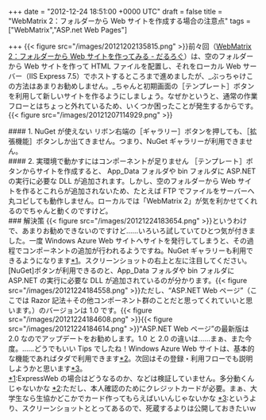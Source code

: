
+++
date = "2012-12-24 18:51:00 +0000 UTC"
draft = false
title = "WebMatrix 2：フォルダーから Web サイトを作成する場合の注意点"
tags = ["WebMatrix","ASP.net Web Pages"]

+++
{{< figure src="/images/20121202135815.png"  >}}前々回（<a href="https://blog.daruyanagi.jp/entry/2012/12/07/125835">WebMatrix 2：フォルダーから Web サイトを作ってみる - だるろぐ</a>）は、空のフォルダーから Web サイトを作って HTML ファイルを配置し、それをローカル Web サーバー（IIS Express 7.5）でホストするところまで進めましたが、_ぶっちゃけこの方法はあまりお勧めしません。_ちゃんと初期画面の［テンプレート］ボタンを利用して新しいサイトを作るようにしましょう。なぜかというと、通常の作業フローとはちょっと外れているため、いくつか困ったことが発生するからです。{{< figure src="/images/20121207114929.png"  >}}<br/>


<div class="section">
    #### 1. NuGet が使えない
    リボン右端の［ギャラリー］ボタンを押しても、［拡張機能］ボタンしか出てきません。つまり、NuGet ギャラリーが利用できません。

</div>
<div class="section">
    #### 2. 実環境で動かすにはコンポーネントが足りません
    ［テンプレート］ボタンからサイトを作成すると、 App_Data フォルダや bin フォルダに ASP.NET の実行に必要な DLL が追加されます。しかし、空のフォルダーから Web サイトを作るとこれらが追加されないため、たとえば FTP でファイルをサーバーへ丸コピしても動作しません。ローカルでは「WebMatrix 2」が気を利かせてくれるのでちゃんと動くのですけど。

</div>
<div class="section">
    ### 解決策
    {{< figure src="/images/20121224183654.png"  >}}というわけで、あまりお勧めできないのですけど……いろいろ試していてひとつ気が付きました。一度 Windows Azure Web サイトへサイトを発行してしまうと、その過程でコンポーネントの追加が行われるようですね。NuGet ギャラリーも利用できるようになります<a href="#f-c2c022f9" name="fn-c2c022f9" title="ExpressWeb の場合はどうなるのか、などは検証していません。多分動くんじゃないかな">*1</a>。スクリーンショットの右上と左に注目してください。[NuGet]ボタンが利用できるのと、App_Data フォルダや bin フォルダに ASP.NET の実行に必要な DLL が追加されているのが分かります。{{< figure src="/images/20121224184558.png"  >}}ただし、“ASP.NET Web ページ”（ここでは Razor 記法＋その他コンポーネント群のことだと思ってくれていいと思います。）のバージョンは 1.0 です。{{< figure src="/images/20121224184608.png"  >}}{{< figure src="/images/20121224184614.png"  >}}“ASP.NET Web ページ”の最新版は 2.0 なのでアップデートをお勧めします。1.0 と 2.0 の違いは……まぁ、また今度。……どうでもいい Tips でしたね！Windows Azure Web サイトは、基本的な機能であればタダで利用できます<a href="#f-50298c3d" name="fn-50298c3d" title="ただし、本人確認のためにクレジットカードが必要。まぁ、大学生なら生協かどこかでカード作ってもらえばいいんじゃないかな">*2</a>。次回はその登録・利用フローでも説明しようかと思います<a href="#f-2edda042" name="fn-2edda042" title="というより、スクリーンショットととってあるので、死蔵するよりは公開しておきたいｗ">*3</a>。

</div><div class="footnote">
<a href="#fn-c2c022f9" name="f-c2c022f9" class="footnote-number">*1</a><span class="footnote-delimiter">:</span><span class="footnote-text">ExpressWeb の場合はどうなるのか、などは検証していません。多分動くんじゃないかな</span>
<a href="#fn-50298c3d" name="f-50298c3d" class="footnote-number">*2</a><span class="footnote-delimiter">:</span><span class="footnote-text">ただし、本人確認のためにクレジットカードが必要。まぁ、大学生なら生協かどこかでカード作ってもらえばいいんじゃないかな</span>
<a href="#fn-2edda042" name="f-2edda042" class="footnote-number">*3</a><span class="footnote-delimiter">:</span><span class="footnote-text">というより、スクリーンショットととってあるので、死蔵するよりは公開しておきたいｗ</span>
</div>

